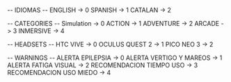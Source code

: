 
-- IDIOMAS --
ENGLISH -> 0
SPANISH -> 1
CATALAN -> 2

-- CATEGORIES --
Simulation -> 0
ACTION -> 1
ADVENTURE -> 2
ARCADE -> 3
INMERSIVE -> 4

-- HEADSETS --
HTC VIVE -> 0
OCULUS QUEST 2 -> 1
PICO NEO 3 -> 2

-- WARNINGS --
ALERTA EPILEPSIA -> 0
ALERTA VERTIGO Y MAREOS -> 1
ALERTA FATIGA VISUAL -> 2
RECOMENDACION TIEMPO USO -> 3
RECOMENDACION USO MIEDO -> 4